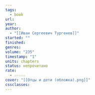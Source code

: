 ```yaml
---
tags:
  - book
url: 
year: 
author:
  - "[[Иван Сергеевич Тургенев]]"
started: ""
finished: 
genres: 
volume: "235"
timestamp: "1"
units: chapters
status: непрочитано
rate:
  - ☆☆☆☆☆
cover: "[[Отцы и дети (обложка).png]]"
cssclasses: 
---
```

